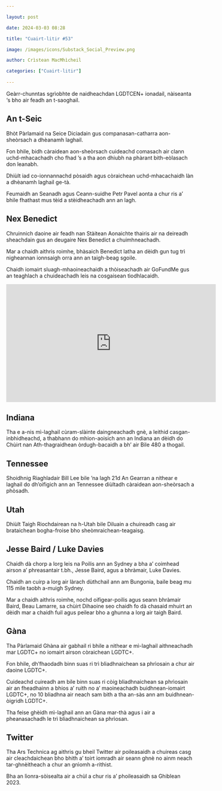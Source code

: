 ```yaml
---

layout: post

date: 2024-03-03 08:28

title: "Cuairt-litir #53"

image: /images/icons/Substack_Social_Preview.png

author: Crìstean MacMhìcheil

categories: ["Cuairt-litir"]
  
---
```


Geàrr-chunntas sgrìobhte de naidheachdan LGDTCEN+ ionadail, nàiseanta ‘s bho air feadh an t-saoghail.

## An t-Seic

Bhòt Pàrlamaid na Seice Diciadain gus companasan-catharra aon-sheòrsach a dhèanamh laghail.

Fon bhile, bidh càraidean aon-sheòrsach cuideachd comasach air clann uchd-mhacachadh cho fhad ’s a tha aon dhiubh na phàrant bith-eòlasach don leanabh.

Dhiùlt iad co-ionnannachd pòsaidh agus còraichean uchd-mhacachaidh làn a dhèanamh laghail ge-tà.

Feumaidh an Seanadh agus Ceann-suidhe Petr Pavel aonta a chur ris a’ bhile fhathast mus tèid a stèidheachadh ann an lagh.

## Nex Benedict

Chruinnich daoine air feadh nan Stàitean Aonaichte thairis air na deireadh sheachdain gus an deugaire Nex Benedict a chuimhneachadh.

Mar a chaidh aithris roimhe, bhàsaich Benedict latha an dèidh gun tug trì nigheannan ionnsaigh orra ann an taigh-beag sgoile.

Chaidh iomairt sluagh-mhaoineachaidh a thòiseachadh air GoFundMe gus an teaghlach a chuideachadh leis na cosgaisean tìodhlacaidh.

<div class="youtube-wrapper">
<iframe width="560" height="315" src="https://www.youtube-nocookie.com/embed/rZxd2dGsVds?si=L-QeHDHp3nMiTkOY" title="YouTube video player" frameborder="0" allow="accelerometer; autoplay; clipboard-write; encrypted-media; gyroscope; picture-in-picture; web-share" allowfullscreen></iframe></div>


## Indiana

Tha e a-nis mì-laghail cùram-slàinte daingneachadh gnè, a leithid casgan-inbhidheachd, a thabhann do mhion-aoisich ann an Indiana an dèidh do Chùirt nan Ath-thagraidhean òrdugh-bacaidh a bh’ air Bile 480 a thogail.

## Tennessee

Shoidhnig Riaghladair Bill Lee bile ’na lagh 21d An Gearran a nithear e laghail do dh’oifigich ann an Tennessee diùltadh càraidean aon-sheòrsach a phòsadh.

## Utah

Dhiùlt Taigh Riochdairean na h-Utah bile Diluain a chuireadh casg air brataichean bogha-froise bho sheòmraichean-teagaisg.

## Jesse Baird / Luke Davies

Chaidh dà chorp a lorg leis na Poilis ann an Sydney a bha a’ coimhead airson a’ phreasantair t.bh., Jesse Baird, agus a bhràmair, Luke Davies.

Chaidh an cuirp a lorg air làrach dùthchail ann am Bungonia, baile beag mu 115 mìle taobh a-muigh Sydney.

Mar a chaidh aithris roimhe, nochd oifigear-poilis agus seann bhràmair Baird, Beau Lamarre, sa chùirt Dihaoine seo chaidh fo dà chasaid mhuirt an dèidh mar a chaidh fuil agus peilear bho a ghunna a lorg air taigh Baird.

## Gàna

Tha Pàrlamaid Ghàna air gabhail ri bhile a nithear e mì-laghail aithneachadh mar LGDTC+ no iomairt airson còraichean LGDTC+.

Fon bhile, dh’fhaodadh binn suas ri trì bliadhnaichean sa phrìosain a chur air daoine LGDTC+.

Cuideachd cuireadh am bile binn suas ri còig bliadhnaichean sa phrìosain air an fheadhainn a bhios a’ ruith no a’ maoineachadh buidhnean-iomairt LGDTC+, no 10 bliadhna air neach sam bith a tha an-sàs ann am buidhnean-òigridh LGDTC+.

Tha feise ghèidh mì-laghail ann an Gàna mar-thà agus i air a pheanasachadh le trì bliadhnaichean sa phrìosan.

## Twitter

Tha Ars Technica ag aithris gu bheil Twitter air poileasaidh a chuireas casg air cleachdaichean bho bhith a’ toirt iomradh air seann ghnè no ainm neach tar-ghnèitheach a chur an gnìomh a-rithist.

Bha an lìonra-sòisealta air a chùl a chur ris a’ phoileasaidh sa Ghiblean 2023.